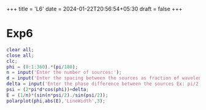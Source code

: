 +++
title = 'L6'
date = 2024-01-22T20:56:54+05:30
draft = false
+++
# Exp6
```matlab
clear all;
close all;
clc;
phi = (0:1:360).*(pi/180);
n = input('Enter the number of sources:');
d = input('Enter the spacing between the sources as fraction of wavelengths Ex: half wavelength as 0.5:');
delta = input('Enter the phase difference between the sources Ex: pi/2:');
psi = (2*pi*d*cos(phi))+delta;
E = (1/n)*(sin(n*psi/2)./sin(psi/2));
polarplot(phi,abs(E),'LineWidth',3);

